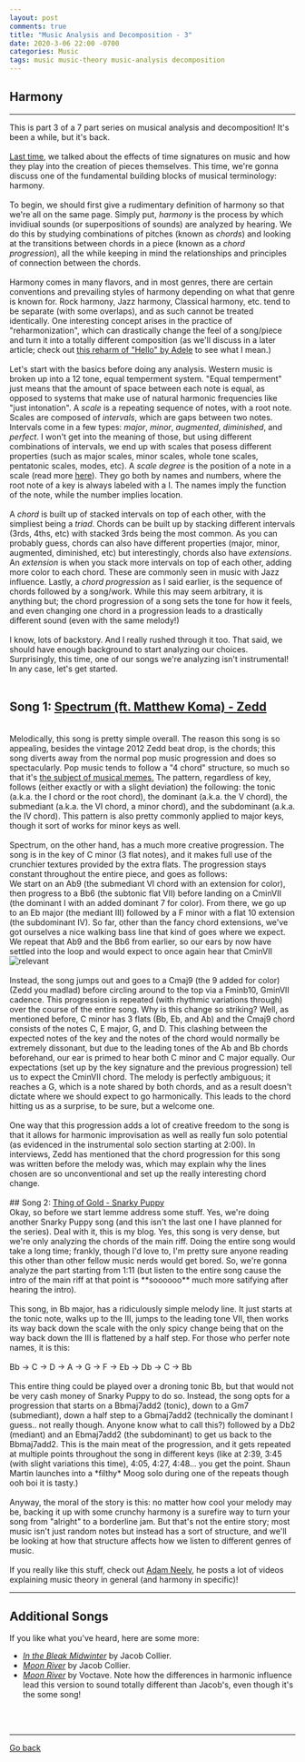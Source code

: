 ```yaml
---
layout: post
comments: true
title: "Music Analysis and Decomposition - 3"
date: 2020-3-06 22:00 -0700
categories: Music
tags: music music-theory music-analysis decomposition
---
```


## Harmony
---

This is part 3 of a 7 part series on musical analysis and decomposition! It's been a while, but it's back.
<br><br>
<a href="https://nate-browne.github.io/innermachinations/music/2019/08/24/Music-Decomp-Odd.html" target="_blank">Last time</a>,
we talked about the effects of time signatures on music and how they play into the creation of pieces themselves. This time,
we're gonna discuss one of the fundamental building blocks of musical terminology: harmony.
<br><br>
To begin, we should first give a rudimentary definition of harmony so that we're all on the same page. Simply put,
*harmony* is the process by which invidiual sounds (or superpositions of sounds) are analyzed by hearing. We do
this by studying combinations of pitches (known as *chords*) and looking at the transitions between chords in a piece
(known as a *chord progression*), all the while keeping in mind the relationships and principles of connection between
the chords.
<br><br>
Harmony comes in many flavors, and in most genres, there are certain conventions and prevailing styles of harmony depending
on what that genre is known for. Rock harmony, Jazz harmony, Classical harmony, etc. tend to be separate (with some overlaps), and
as such cannot be treated identically. One interesting concept arises in the practice of "reharmonization", which can
drastically change the feel of a song/piece and turn it into a totally different composition (as we'll discuss in a later article; check out
<a href="https://www.invidio.us/watch?v=YLIqYiQGSJM" target="_blank">this reharm of "Hello" by Adele</a> to see what I mean.)
<br><br>
Let's start with the basics before doing any analysis. Western music is broken up into a 12 tone, equal temperment system. "Equal temperment" just means that the amount of space between each note is equal, as opposed to systems that make use of natural harmonic
frequencies like "just intonation". A *scale* is a repeating sequence of notes, with a root note. Scales are composed of *intervals*,
which are gaps between two notes. Intervals come in a few types: *major*, *minor*, *augmented*, *diminished*, and *perfect*. I won't
get into the meaning of those, but using different combinations of intervals, we end up with scales that posess different properties
(such as major scales, minor scales, whole tone scales, pentatonic scales, modes, etc). A *scale degree* is the position of a note in
a scale (read more <a href="https://en.wikipedia.org/wiki/Degree_(music)" target="_blank">here</a>). They go both by names and numbers,
where the root note of a key is always labeled with a I. The names imply the function of the note, while the number implies location.
<br><br>
A *chord* is built up of stacked intervals on top of each other, with the simpliest being a *triad*. Chords can be built up by stacking
different intervals (3rds, 4ths, etc) with stacked 3rds being the most common. As you can probably guess, chords can also have different
properties (major, minor, augmented, diminished, etc) but interestingly, chords also have *extensions*. An *extension* is when you stack more intervals on top of each other, adding more color to each chord. These are commonly seen in music with Jazz influence. Lastly,
a *chord progression* as I said earlier, is the sequence of chords followed by a song/work. While this may seem arbitrary, it is anything but; the chord progression of a song sets the tone for how it feels, and even changing one chord in a progression leads to a drastically
different sound (even with the same melody!)
<br><br>
I know, lots of backstory. And I really rushed through it too. That said, we should have enough background to start analyzing our choices.
Surprisingly, this time, one of our songs we're analyzing isn't instrumental! In any case, let's get started.
<br><br>
## Song 1: <a href="https://invidio.us/watch?v=wEp9MCQlAa4" target="_blank">Spectrum (ft. Matthew Koma) - Zedd</a>
<br>
Melodically, this song is pretty simple overall. The reason this song is so appealing, besides the vintage 2012 Zedd beat drop, is the chords;
this song diverts away from the normal pop music progression and does so spectacularly. Pop music tends to follow a "4 chord" structure,
so much so that it's <a href="https://invidio.us/watch?v=g_Z1zpCYVf0" target="_blank">the subject of musical memes.</a>
The pattern, regardless of key, follows (either exactly or with a slight deviation) the following: the tonic (a.k.a. the I chord or the root chord), the dominant (a.k.a. the V chord), the submediant (a.k.a. the VI chord, a minor chord), and the subdominant (a.k.a. the IV chord). This pattern is also pretty commonly applied to major keys, though it sort of works for minor keys as well.
<br><br>
Spectrum, on the other hand, has a much more creative progression. The song is in the key of C minor (3 flat notes), and it makes full use of the crunchier textures provided by the extra flats. The progression stays constant throughout the entire piece, and goes as follows:
<br>
We start on an Ab9 (the submediant VI chord with an extension for color), then progress to a Bb6 (the subtonic flat VII) before landing on a
CminVII (the dominant I with an added dominant 7 for color). From there, we go up to an Eb major (the mediant III) followed by a F minor with a flat 10 extension (the subdominant IV). So far, other than the fancy chord extensions, we've got ourselves a nice walking bass line 
that kind of goes where we expect. We repeat that Ab9 and the Bb6 from earlier, so our ears by now have settled into the loop and would 
expect to once again hear that CminVII
<img src="https://i.imgflip.com/3rpesp.jpg" alt="relevant">
<br><br>
Instead, the song jumps out and goes to a Cmaj9 (the 9 added for color) (Zedd you madlad) before circling around to the top via a Fminb10,
GminVII cadence. This progression is repeated (with rhythmic variations through) over the course of the entire song. Why is this change so striking? Well, as mentioned before, C minor has 3 flats (Bb, Eb, and Ab) and the Cmaj9 chord consists of the notes C, E major, G, and D.
This clashing between the expected notes of the key and the notes of the chord would normally be extremely dissonant, but due to the leading
tones of the Ab and Bb chords beforehand, our ear is primed to hear both C minor and C major equally. Our expectations (set up by the key
signature and the previous progression) tell us to expect the CminVII chord. The melody is perfectly ambiguous; it reaches a G, which is a note shared by both chords, and as a result doesn't dictate where we should expect to go harmonically. This leads to the chord hitting us
as a surprise, to be sure, but a welcome one.
<br><br>
One way that this progression adds a lot of creative freedom to the song is that it allows for harmonic improvisation as well as really
fun solo potential (as evidenced in the instrumental solo section starting at 2:00). In interviews, Zedd has mentioned that the chord progression for this song was written before the melody was, which may explain why the lines chosen are so unconventional and set up the
really interesting chord change.
<br><br>
## Song 2: <a href="https://invidio.us/watch?v=eZBlRkF0-to" target="_blank">Thing of Gold - Snarky Puppy</a>
<br>
Okay, so before we start lemme address some stuff. Yes, we're doing another Snarky Puppy song (and this isn't the last one I have planned
for the series). Deal with it, this is my blog. Yes, this song is very dense, but we're only analyzing the chords of the main riff.
Doing the entire song would take a long time; frankly, though I'd love to, I'm pretty sure anyone reading this other than other fellow
music nerds would get bored. So, we're gonna analyze the part starting from 1:11 (but listen to the entire song cause the intro of the main
riff at that point is **soooooo** much more satifying after hearing the intro).
<br><br>
This song, in Bb major, has a ridiculously simple melody line. It just starts at the tonic note, walks up to the III, jumps to the leading tone VII, then works its way back down the scale with the only spicy change being that on the way back down the III is flattened by a half step. For those who perfer note names, it is this:
<br><br>
Bb -> C -> D -> A -> G -> F -> Eb -> Db -> C -> Bb
<br><br>
This entire thing could be played over a droning tonic Bb, but that would not be very cash money of Snarky Puppy to do so. Instead, the song
opts for a progression that starts on a Bbmaj7add2 (tonic), down to a Gm7 (submediant), down a half step to a Gbmaj7add2 (technically the dominant I guess.. not really though. Anyone know what to call this?) followed by a Db2 (mediant) and an Ebmaj7add2 (the subdominant) to get us back to the Bbmaj7add2. This is the main meat of the progression, and it gets repeated at multiple points throughout the song in different
keys (like at 2:39, 3:45 (with slight variations this time), 4:05, 4:27, 4:48... you get the point. Shaun Martin launches into a *filthy* Moog solo during one of the repeats though ooh boi it is tasty.)
<br><br>
Anyway, the moral of the story is this: no matter how cool your melody may be, backing it up with some crunchy harmony is a surefire
way to turn your song from "alright" to a borderline jam. But that's not the entire story; most music isn't just random notes but instead
has a sort of structure, and we'll be looking at how that structure affects how we listen to different genres of music.
<br><br>
If you really like this stuff, check out <a href="https://www.invidio.us/channel/havic5" target="_blank">Adam Neely</a>, he posts
a lot of videos explaining music theory in general (and harmony in specific)!

---

## Additional Songs
If you like what you've heard, here are some more:
* [*In the Bleak Midwinter*](https://invidio.us/watch?v=7-nRv0uQvH0) by Jacob Collier.
* [*Moon River*](https://www.invidio.us/watch?v=KhyyjRcrn84) by Jacob Collier.
* [*Moon River*](https://youtube.com/watch?v=7h3rTNai9W0) by Voctave. Note how the differences in
  harmonic influence lead this version to sound totally different than Jacob's, even though it's the some song!

<br><br>

---
[Go back](/innermachinations)
